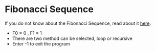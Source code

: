 # Fibonacci Sequence
If you do not know about the Fibonacci Sequence, read about it [here](https://en.wikipedia.org/wiki/Fibonacci_number).

* F0 = 0 , F1 = 1
* There are two method can be selected, loop or recursive
* Enter -1 to exit the program
